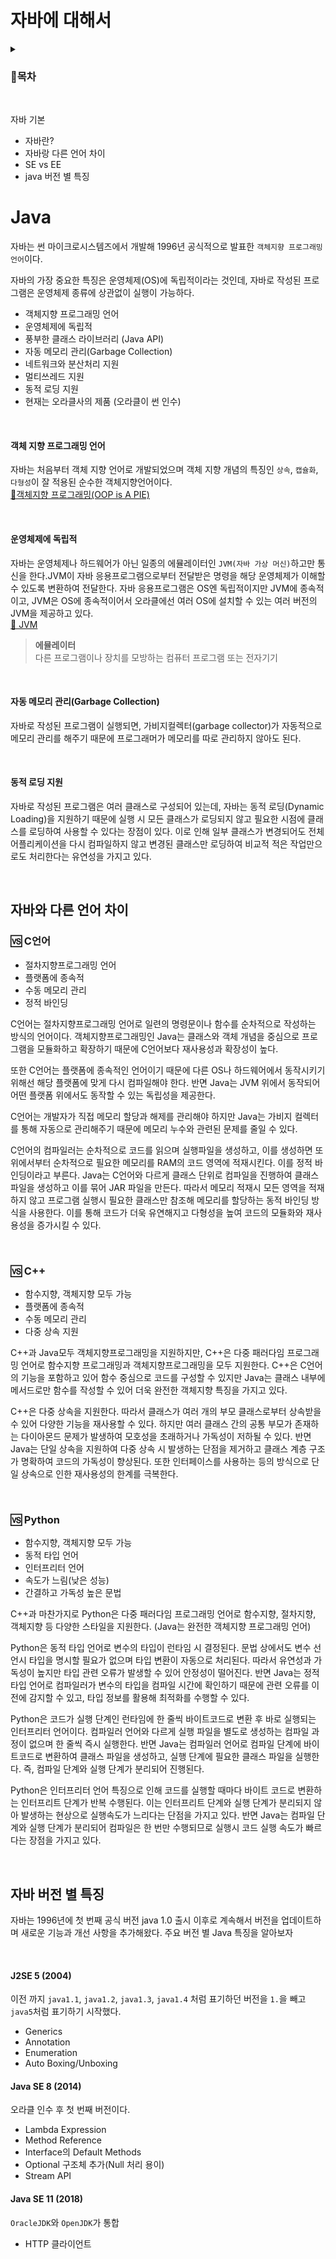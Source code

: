 # 자바에 대해서

<details>
<summary><h3>📑목차</h3></summary>
<div markdown="1">

- [선형 자료 구조](#선형-자료-구조)

</div>
</details>
<br>

자바 기본
- 자바란?
- 자바랑 다른 언어 차이
- SE vs EE
- java 버전 별 특징

# Java
자바는 썬 마이크로시스템즈에서 개발해 1996년 공식적으로 발표한 `객체지향 프로그래밍 언어`이다.

자바의 가장 중요한 특징은 운영체제(OS)에 독립적이라는 것인데, 자바로 작성된 프로그램은 운영체제 종류에 상관없이 실행이 가능하다. 

- 객체지향 프로그래밍 언어
- 운영체제에 독립적 
- 풍부한 클래스 라이브러리 (Java API)
- 자동 메모리 관리(Garbage Collection)
- 네트워크와 분산처리 지원
- 멀티쓰레드 지원
- 동적 로딩 지원
- 현재는 오라클사의 제품 (오라클이 썬 인수)

<br>

#### 객체 지향 프로그래밍 언어
자바는 처음부터 객체 지향 언어로 개발되었으며 객체 지향 개념의 특징인 `상속`, `캡슐화`, `다형성`이 잘 적용된 순수한 객체지향언어이다.<br>
 [📒객체지향 프로그래밍(OOP is A PIE)](https://dana-study-log.tistory.com/entry/Java-%EA%B0%9D%EC%B2%B4%EC%A7%80%ED%96%A5-%ED%94%84%EB%A1%9C%EA%B7%B8%EB%9E%98%EB%B0%8D-OOP-is-A-PIE)

<br>

#### 운영체제에 독립적
자바는 운영체제나 하드웨어가 아닌 일종의 에뮬레이터인 `JVM(자바 가상 머신)`하고만 통신을 한다.JVM이 자바 응용프로그램으로부터 전달받은 명령을 해당 운영체제가 이해할 수 있도록 변환하여 전달한다. 자바 응용프로그램은 OS엔 독립적이지만 JVM에 종속적이고, JVM은 OS에 종속적이어서 오라클에선 여러 OS에 설치할 수 있는 여러 버전의 JVM을 제공하고 있다. <br>
[📒 JVM]()

> **에뮬레이터** <br>
> 다른 프로그램이나 장치를 모방하는 컴퓨터 프로그램 또는 전자기기

<br>

#### 자동 메모리 관리(Garbage Collection)
자바로 작성된 프로그램이 실행되면, 가비지컬렉터(garbage collector)가 자동적으로 메모리 관리를 해주기 때문에 프로그래머가 메모리를 따로 관리하지 않아도 된다. 

<br>

#### 동적 로딩 지원
자바로 작성된 프로그램은 여러 클래스로 구성되어 있는데, 자바는 동적 로딩(Dynamic Loading)을 지원하기 때문에 실행 시 모든 클래스가 로딩되지 않고 필요한 시점에 클래스를 로딩하여 사용할 수 있다는 장점이 있다. 이로 인해 일부 클래스가 변경되어도 전체 어플리케이션을 다시 컴파일하지 않고 변경된 클래스만 로딩하여 비교적 적은 작업만으로도 처리한다는 유연성을 가지고 있다.

<br>

## 자바와 다른 언어 차이

### 🆚 C언어

- 절차지향프로그래밍 언어
- 플랫폼에 종속적
- 수동 메모리 관리
- 정적 바인딩

C언어는 절차지향프로그래밍 언어로 일련의 명령문이나 함수를 순차적으로 작성하는 방식의 언어이다. 객체지향프로그래밍인 Java는 클래스와 객체 개념을 중심으로 프로그램을 모듈화하고 확장하기 때문에 C언어보다 재사용성과 확장성이 높다. 

또한 C언어는 플랫폼에 종속적인 언어이기 때문에 다른 OS나 하드웨어에서 동작시키기 위해선 해당 플랫폼에 맞게 다시 컴파일해야 한다. 반면 Java는 JVM 위에서 동작되어 어떤 플랫폼 위에서도 동작할 수 있는 독립성을 제공한다. 

C언어는 개발자가 직접 메모리 할당과 해제를 관리해야 하지만 Java는 가비지 컬렉터를 통해 자동으로 관리해주기 때문에 메모리 누수와 관련된 문제를 줄일 수 있다. 

C언어의 컴파일러는 순차적으로 코드를 읽으며 실행파일을 생성하고, 이를 생성하면 또 위에서부터 순차적으로 필요한 메모리를 RAM의 코드 영역에 적재시킨다. 이를 정적 바인딩이라고 부른다. Java는 C언어와 다르게 클래스 단위로 컴파일을 진행하여 클래스 파일을 생성하고 이를 묶어 JAR 파일을 만든다. 따라서 메모리 적재시 모든 영역을 적재하지 않고 프로그램 실행시 필요한 클래스만 참조해 메모리를 할당하는 동적 바인딩 방식을 사용한다. 이를 통해 코드가 더욱 유연해지고 다형성을 높여 코드의 모듈화와 재사용성을 증가시킬 수 있다. 

<br>

### 🆚 C++
- 함수지향, 객체지향 모두 가능
- 플랫폼에 종속적
- 수동 메모리 관리
- 다중 상속 지원

C++과 Java모두 객체지향프로그래밍을 지원하지만, C++은 다중 패러다임 프로그래밍 언어로 함수지향 프로그래밍과 객체지향프로그래밍을 모두 지원한다. C++은 C언어의 기능을 포함하고 있어 함수 중심으로 코드를 구성할 수 있지만 Java는 클래스 내부에 메서드로만 함수를 작성할 수 있어 더욱 완전한 객체지향 특징을 가지고 있다. 

C++은 다중 상속을 지원한다. 따라서 클래스가 여러 개의 부모 클래스로부터 상속받을 수 있어 다양한 기능을 재사용할 수 있다. 하지만 여러 클래스 간의 공통 부모가 존재하는 다이아몬드 문제가 발생하여 모호성을 초래하거나 가독성이 저하될 수 있다. 반면 Java는 단일 상속을 지원하여 다중 상속 시 발생하는 단점을 제거하고 클래스 계층 구조가 명확하여 코드의 가독성이 향상된다. 또한 인터페이스를 사용하는 등의 방식으로 단일 상속으로 인한 재사용성의 한계를 극복한다.

<br>

### 🆚 Python

- 함수지향, 객체지향 모두 가능
- 동적 타입 언어
- 인터프리터 언어
- 속도가 느림(낮은 성능)
- 간결하고 가독성 높은 문법

C++과 마찬가지로 Python은 다중 패러다임 프로그래밍 언어로 함수지향, 절차지향, 객체지향 등 다양한 스타일을 지원한다. (Java는 완전한 객체지향 프로그래밍 언어)

Python은 동적 타입 언어로 변수의 타입이 런타임 시 결정된다. 문법 상에서도 변수 선언시 타입을 명시할 필요가 없으며 타입 변환이 자동으로 처리된다. 따라서 유연성과 가독성이 높지만 타입 관련 오류가 발생할 수 있어 안정성이 떨어진다. 반면 Java는 정적 타입 언어로 컴파일러가 변수의 타입을 컴파일 시간에 확인하기 때문에 관련 오류를 이전에 감지할 수 있고, 타입 정보를 활용해 최적화를 수행할 수 있다. 

Python은 코드가 실행 단계인 런타임에 한 줄씩 바이트코드로 변환 후 바로 실행되는 인터프리터 언어이다. 컴파일러 언어와 다르게 실행 파일을 별도로 생성하는 컴파일 과정이 없으며 한 줄씩 즉시 실행한다. 반면 Java는 컴파일러 언어로 컴파일 단계에 바이트코드로 변환하여 클래스 파일을 생성하고, 실행 단계에 필요한 클래스 파일을 실행한다. 즉, 컴파일 단계와 실행 단계가 분리되어 진행된다. 

Python은 인터프리터 언어 특징으로 인해 코드를 실행할 때마다 바이트 코드로 변환하는 인터프리트 단계가 반복 수행된다. 이는 인터프리트 단계와 실행 단계가 분리되지 않아 발생하는 현상으로 실행속도가 느리다는 단점을 가지고 있다. 반면 Java는 컴파일 단계와 실행 단계가 분리되어 컴파일은 한 번만 수행되므로 실행시 코드 실행 속도가 빠르다는 장점을 가지고 있다. 

<br>

## 자바 버전 별 특징
자바는 1996년에 첫 번째 공식 버전 java 1.0 출시 이후로 계속해서 버전을 업데이트하며 새로운 기능과 개선 사항을 추가해왔다. 주요 버전 별 Java 특징을 알아보자

<br>

#### J2SE 5 (2004)
이전 까지 `java1.1`, `java1.2`, `java1.3`, `java1.4` 처럼 표기하던 버전을 `1.`을 빼고 `java5`처럼 표기하기 시작했다. 

- Generics
- Annotation
- Enumeration
- Auto Boxing/Unboxing

#### Java SE 8 (2014)
오라클 인수 후 첫 번째 버전이다. 

- Lambda Expression
- Method Reference
- Interface의 Default Methods
- Optional 구조체 추가(Null 처리 용이)
- Stream API

#### Java SE 11 (2018)
`OracleJDK`와 `OpenJDK`가 통합 

- HTTP 클라이언트

